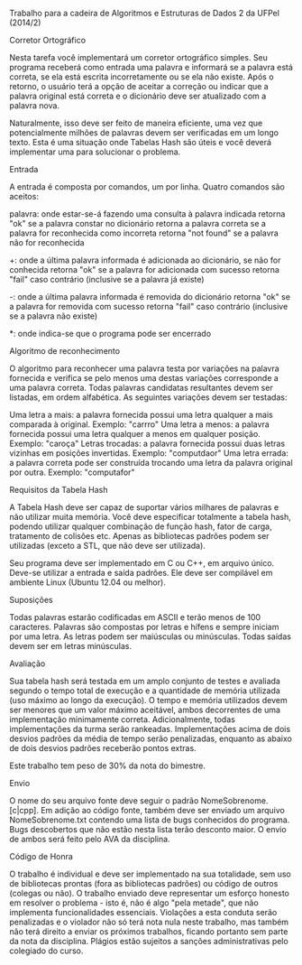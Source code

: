 Trabalho para a cadeira de Algoritmos e Estruturas de Dados 2 da UFPel (2014/2)

Corretor Ortográfico

Nesta tarefa você implementará um corretor ortográfico simples. Seu programa receberá como entrada uma palavra e informará se a palavra está correta, se ela está escrita incorretamente ou se ela não existe. Após o retorno, o usuário terá a opção de aceitar a correção ou indicar que a palavra original está correta e o dicionário deve ser atualizado com a palavra nova.

Naturalmente, isso deve ser feito de maneira eficiente, uma vez que potencialmente milhões de palavras devem ser verificadas em um longo texto. Esta é uma situação onde Tabelas Hash são úteis e você deverá implementar uma para solucionar o problema.

Entrada

A entrada é composta por comandos, um por linha. Quatro comandos são aceitos:

palavra:
	onde estar-se-á fazendo uma consulta à palavra indicada
	retorna "ok" se a palavra constar no dicionário
	retorna a palavra correta se a palavra for reconhecida como incorreta
	retorna "not found" se a palavra não for reconhecida

+:
	onde a última palavra informada é adicionada ao dicionário, se não for conhecida
        retorna "ok" se a palavra for adicionada com sucesso
	retorna "fail" caso contrário (inclusive se a palavra já existe)

-:
	onde a última palavra informada é removida do dicionário
	retorna "ok" se a palavra for removida com sucesso
	retorna "fail" caso contrário (inclusive se a palavra não existe)

*:
	onde indica-se que o programa pode ser encerrado

Algoritmo de reconhecimento

O algoritmo para reconhecer uma palavra testa por variações na palavra fornecida e verifica se pelo menos uma destas variações corresponde a uma palavra correta. Todas palavras candidatas resultantes devem ser listadas, em ordem alfabética. As seguintes variações devem ser testadas:

Uma letra a mais: a palavra fornecida possui uma letra qualquer a mais comparada à original. Exemplo: "carrro"
Uma letra a menos: a palavra fornecida possui uma letra qualquer a menos em qualquer posição. Exemplo: "caroça"
Letras trocadas: a palavra fornecida possui duas letras vizinhas em posições invertidas. Exemplo: "computdaor"
Uma letra errada: a palavra correta pode ser construída trocando uma letra da palavra original por outra. Exemplo: "computafor"

Requisitos da Tabela Hash

A Tabela Hash deve ser capaz de suportar vários milhares de palavras e não utilizar muita memória. Você deve especificar totalmente a tabela hash, podendo utilizar qualquer combinação de função hash, fator de carga, tratamento de colisões etc. Apenas as bibliotecas padrões podem ser utilizadas (exceto a STL, que não deve ser utilizada).

Seu programa deve ser implementado em C ou C++, em arquivo único.  Deve-se utilizar a entrada e saída padrões. Ele deve ser compilável em ambiente Linux (Ubuntu 12.04 ou melhor).

Suposições

Todas palavras estarão codificadas em ASCII e terão menos de 100 caracteres. Palavras são compostas por letras e hífens e sempre iniciam por uma letra. As letras podem ser maiúsculas ou minúsculas. Todas saídas devem ser em letras minúsculas.

Avaliação

Sua tabela hash será testada em um amplo conjunto de testes e avaliada segundo o tempo total de execução e a quantidade de memória utilizada (uso máximo ao longo da execução). O tempo e memória utilizados devem ser menores que um valor máximo aceitável, ambos decorrentes de uma implementação minimamente correta. Adicionalmente, todas implementações da turma serão rankeadas. Implementações acima de dois desvios padrões da média de tempo serão penalizadas, enquanto as abaixo de dois desvios padrões receberão pontos extras.

Este trabalho tem peso de 30% da nota do bimestre.

Envio

O nome do seu arquivo fonte deve seguir o padrão NomeSobrenome.[c|cpp]. Em adição ao código fonte, também deve ser enviado um arquivo NomeSobrenome.txt contendo uma lista de bugs conhecidos do programa. Bugs descobertos que não estão nesta lista terão desconto maior. O envio de ambos será feito pelo AVA da disciplina.

Código de Honra

O trabalho é individual e deve ser implementado na sua totalidade, sem uso de bibliotecas prontas (fora as bibliotecas padrões) ou código de outros (colegas ou não). O trabalho enviado deve representar um esforço honesto em resolver o problema - isto é, não é algo "pela metade", que não implementa funcionalidades essenciais. Violações a esta conduta serão penalizadas e o violador não só terá nota nula neste trabalho, mas também não terá direito a enviar os próximos trabalhos, ficando portanto sem parte da nota da disciplina. Plágios estão sujeitos a sanções administrativas pelo colegiado do curso.

